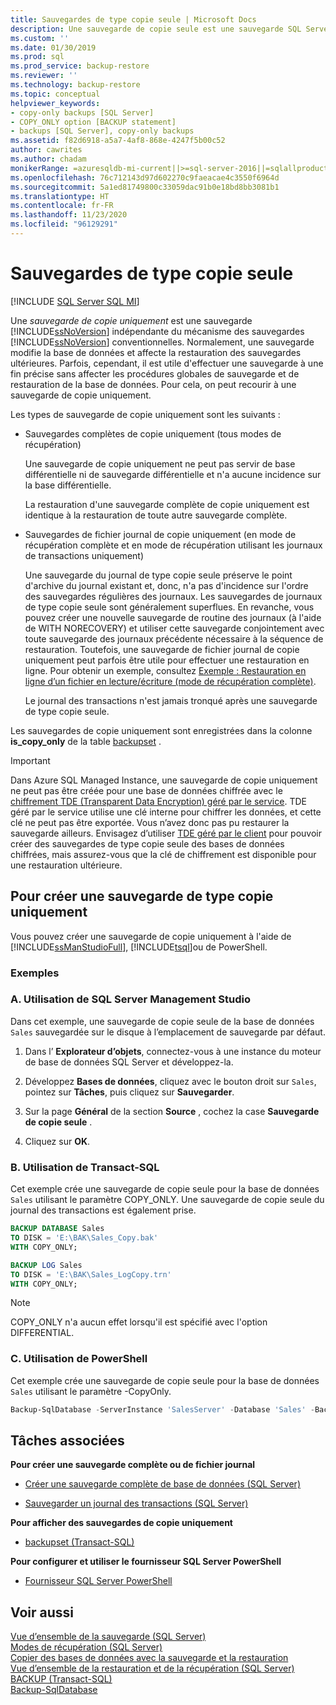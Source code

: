 ```yaml
---
title: Sauvegardes de type copie seule | Microsoft Docs
description: Une sauvegarde de copie seule est une sauvegarde SQL Server indépendante de la séquence des sauvegardes SQL Server. Elle n’affecte pas la façon dont les sauvegardes suivantes seront restaurées.
ms.custom: ''
ms.date: 01/30/2019
ms.prod: sql
ms.prod_service: backup-restore
ms.reviewer: ''
ms.technology: backup-restore
ms.topic: conceptual
helpviewer_keywords:
- copy-only backups [SQL Server]
- COPY_ONLY option [BACKUP statement]
- backups [SQL Server], copy-only backups
ms.assetid: f82d6918-a5a7-4af8-868e-4247f5b00c52
author: cawrites
ms.author: chadam
monikerRange: =azuresqldb-mi-current||>=sql-server-2016||=sqlallproducts-allversions||>=sql-server-linux-2017
ms.openlocfilehash: 76c712143d97d602270c9faeacae4c3550f6964d
ms.sourcegitcommit: 5a1ed81749800c33059dac91b0e18bd8bb3081b1
ms.translationtype: HT
ms.contentlocale: fr-FR
ms.lasthandoff: 11/23/2020
ms.locfileid: "96129291"
---
```

# <a name="copy-only-backups"></a>Sauvegardes de type copie seule
[!INCLUDE [SQL Server SQL MI](../../includes/applies-to-version/sql-asdbmi.md)]

Une *sauvegarde de copie uniquement* est une sauvegarde [!INCLUDE[ssNoVersion](../../includes/ssnoversion-md.md)] indépendante du mécanisme des sauvegardes [!INCLUDE[ssNoVersion](../../includes/ssnoversion-md.md)] conventionnelles. Normalement, une sauvegarde modifie la base de données et affecte la restauration des sauvegardes ultérieures. Parfois, cependant, il est utile d'effectuer une sauvegarde à une fin précise sans affecter les procédures globales de sauvegarde et de restauration de la base de données. Pour cela, on peut recourir à une sauvegarde de copie uniquement.
  
 Les types de sauvegarde de copie uniquement sont les suivants :  
  
- Sauvegardes complètes de copie uniquement (tous modes de récupération)  
  
     Une sauvegarde de copie uniquement ne peut pas servir de base différentielle ni de sauvegarde différentielle et n'a aucune incidence sur la base différentielle.  
  
     La restauration d'une sauvegarde complète de copie uniquement est identique à la restauration de toute autre sauvegarde complète.  
  
- Sauvegardes de fichier journal de copie uniquement (en mode de récupération complète et en mode de récupération utilisant les journaux de transactions uniquement)  

     Une sauvegarde du journal de type copie seule préserve le point d'archive du journal existant et, donc, n'a pas d'incidence sur l'ordre des sauvegardes régulières des journaux. Les sauvegardes de journaux de type copie seule sont généralement superflues. En revanche, vous pouvez créer une nouvelle sauvegarde de routine des journaux (à l'aide de WITH NORECOVERY) et utiliser cette sauvegarde conjointement avec toute sauvegarde des journaux précédente nécessaire à la séquence de restauration. Toutefois, une sauvegarde de fichier journal de copie uniquement peut parfois être utile pour effectuer une restauration en ligne. Pour obtenir un exemple, consultez [Exemple : Restauration en ligne d’un fichier en lecture/écriture &#40;mode de récupération complète&#41;](../../relational-databases/backup-restore/example-online-restore-of-a-read-write-file-full-recovery-model.md).  

     Le journal des transactions n'est jamais tronqué après une sauvegarde de type copie seule.  
  
 Les sauvegardes de copie uniquement sont enregistrées dans la colonne **is_copy_only** de la table [backupset](../../relational-databases/system-tables/backupset-transact-sql.md) .  
 
 > [!IMPORTANT]  
> Dans Azure SQL Managed Instance, une sauvegarde de copie uniquement ne peut pas être créée pour une base de données chiffrée avec le [chiffrement TDE (Transparent Data Encryption) géré par le service](/azure/sql-database/transparent-data-encryption-azure-sql?tabs=azure-portal#service-managed-transparent-data-encryption). TDE géré par le service utilise une clé interne pour chiffrer les données, et cette clé ne peut pas être exportée. Vous n’avez donc pas pu restaurer la sauvegarde ailleurs. Envisagez d’utiliser [TDE géré par le client](/azure/sql-database/transparent-data-encryption-byok-azure-sql) pour pouvoir créer des sauvegardes de type copie seule des bases de données chiffrées, mais assurez-vous que la clé de chiffrement est disponible pour une restauration ultérieure.
  
## <a name="to-create-a-copy-only-backup"></a>Pour créer une sauvegarde de type copie uniquement  
 Vous pouvez créer une sauvegarde de copie uniquement à l'aide de [!INCLUDE[ssManStudioFull](../../includes/ssmanstudiofull-md.md)], [!INCLUDE[tsql](../../includes/tsql-md.md)]ou de PowerShell.  

### <a name="examples"></a>Exemples  
###  <a name="a-using-sql-server-management-studio"></a><a name="SSMSProcedure"></a> A. Utilisation de SQL Server Management Studio  
Dans cet exemple, une sauvegarde de copie seule de la base de données `Sales` sauvegardée sur le disque à l’emplacement de sauvegarde par défaut.

1. Dans l’ **Explorateur d’objets**, connectez-vous à une instance du moteur de base de données SQL Server et développez-la.

1. Développez **Bases de données**, cliquez avec le bouton droit sur `Sales`, pointez sur **Tâches**, puis cliquez sur **Sauvegarder**.

1. Sur la page **Général** de la section **Source** , cochez la case **Sauvegarde de copie seule** .

1. Cliquez sur **OK**.

###  <a name="b-using-transact-sql"></a><a name="TsqlProcedure"></a>B. Utilisation de Transact-SQL  
Cet exemple crée une sauvegarde de copie seule pour la base de données `Sales` utilisant le paramètre COPY_ONLY.  Une sauvegarde de copie seule du journal des transactions est également prise.

```sql
BACKUP DATABASE Sales
TO DISK = 'E:\BAK\Sales_Copy.bak'
WITH COPY_ONLY;

BACKUP LOG Sales
TO DISK = 'E:\BAK\Sales_LogCopy.trn'
WITH COPY_ONLY;
```
  
> [!NOTE]  
> COPY_ONLY n'a aucun effet lorsqu'il est spécifié avec l'option DIFFERENTIAL.  

  
###  <a name="c-using-powershell"></a><a name="PowerShellProcedure"></a>C. Utilisation de PowerShell  
Cet exemple crée une sauvegarde de copie seule pour la base de données `Sales` utilisant le paramètre -CopyOnly.  
```powershell
Backup-SqlDatabase -ServerInstance 'SalesServer' -Database 'Sales' -BackupFile 'E:\BAK\Sales_Copy.bak' -CopyOnly
```  
  
##  <a name="related-tasks"></a><a name="RelatedTasks"></a> Tâches associées  
 **Pour créer une sauvegarde complète ou de fichier journal**  
  
- [Créer une sauvegarde complète de base de données &#40;SQL Server&#41;](../../relational-databases/backup-restore/create-a-full-database-backup-sql-server.md)  
  
- [Sauvegarder un journal des transactions &#40;SQL Server&#41;](../../relational-databases/backup-restore/back-up-a-transaction-log-sql-server.md)  

 **Pour afficher des sauvegardes de copie uniquement**  
  
- [backupset &#40;Transact-SQL&#41;](../../relational-databases/system-tables/backupset-transact-sql.md)  
  
 **Pour configurer et utiliser le fournisseur SQL Server PowerShell**  
  
- [Fournisseur SQL Server PowerShell](../../powershell/sql-server-powershell-provider.md)  

## <a name="see-also"></a>Voir aussi  
 [Vue d’ensemble de la sauvegarde &#40;SQL Server&#41;](../../relational-databases/backup-restore/backup-overview-sql-server.md)   
 [Modes de récupération &#40;SQL Server&#41;](../../relational-databases/backup-restore/recovery-models-sql-server.md)   
 [Copier des bases de données avec la sauvegarde et la restauration](../../relational-databases/databases/copy-databases-with-backup-and-restore.md)   
 [Vue d’ensemble de la restauration et de la récupération &#40;SQL Server&#41;](../../relational-databases/backup-restore/restore-and-recovery-overview-sql-server.md)  
[BACKUP (Transact-SQL)](../../t-sql/statements/backup-transact-sql.md)  
[Backup-SqlDatabase](/powershell/module/sqlserver/backup-sqldatabase)

